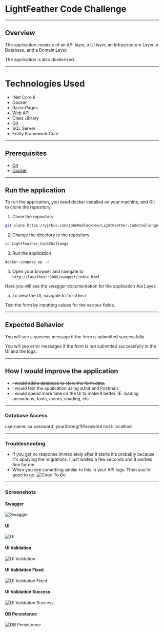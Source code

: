 # LightFeather Code Challenge

---

## Overview

The application consists of an API layer, a UI layer, an Infrastructure Layer, a Database, and a Domain Layer.

The application is also dockerized.

---

# Technologies Used
- .Net Core 8
- Docker
- Razor Pages
- Web API
- Class Library
- Git
- SQL Server
- Entity Framework Core

---

## Prerequisites

- [Git](https://git-scm.com/downloads)
- [Docker](https://www.docker.com/products/docker-desktop/)

---

## Run the application

To run the application, you need docker installed on your machine, and Git to clone the repository.

1. Clone the repository
```bash
git clone https://github.com/johnMedlockDev/LightFeather.CodeChallenge.git
```

2. Change the directory to the repository
```bash
cd LightFeather.CodeChallenge
```

3. Run the application
```bash
docker-compose up -d
```

4. Open your browser and navigate to `http://localhost:8080/swagger/index.html`

Here you will see the swagger documentation for the application Api Layer.

5. To view the UI, navigate to `localhost`

Test the form by inputting values for the various fields.

---

## Expected Behavior

You will see a success message if the form is submitted successfully.

You will see error messages if the form is not submitted successfully in the UI and the logs.

---

## How I would improve the application

- <del>I would add a database to store the form data.</del>
- I would test the application using xUnit and Postman.
- I would spend more time on the UI to make it better. IE: loading animations, fonts, colors, shading, etc.

---

### Database Access

username: sa
password: yourStrong(!)Password
host: localhost

---

### Troubleshooting

- If you get no response immediately after it starts it's probably because it's applying the migrations. I just waited a few seconds and it worked fine for me.
- When you see something similar to this in your API logs. Then you're good to go.
![Good To Go](https://github.com/johnMedlockDev/LightFeather.CodeChallenge/assets/42301475/e74c6cb9-5aa8-4267-9ab8-1a9d306e40c0)

---

### Screenshots

#### Swagger
![Swagger](https://github.com/johnMedlockDev/LightFeather.CodeChallenge/assets/42301475/c7e09d1c-c298-4658-ac75-d5792cf936ba)

#### UI
![UI](https://github.com/johnMedlockDev/LightFeather.CodeChallenge/assets/42301475/dcb6ee12-5e30-4f70-9c93-c05448047c82)

#### UI Validation
![UI Validation](https://github.com/johnMedlockDev/LightFeather.CodeChallenge/assets/42301475/fbfc2e84-1633-4fc4-9ebe-87c167210656)

#### UI Validation Fixed
![UI Validation Fixed](https://github.com/johnMedlockDev/LightFeather.CodeChallenge/assets/42301475/b38706b6-f43a-4a8c-b736-1d0977c5532d)

#### UI Validation Success
![UI Validation Success](https://github.com/johnMedlockDev/LightFeather.CodeChallenge/assets/42301475/e9f43afc-1855-4d22-a457-8a964a1fafd3)

#### DB Persistence
![DB Persistence](https://github.com/johnMedlockDev/LightFeather.CodeChallenge/assets/42301475/4efb0d1d-4217-443d-b0b6-c90cb84d2dff)
